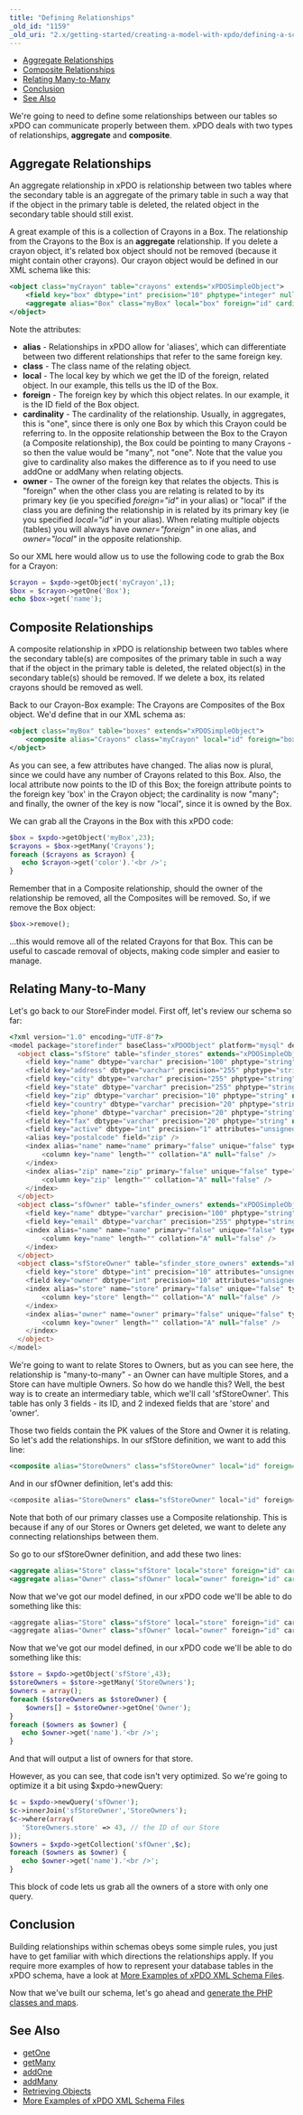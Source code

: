 ```yaml
---
title: "Defining Relationships"
_old_id: "1159"
_old_uri: "2.x/getting-started/creating-a-model-with-xpdo/defining-a-schema/defining-relationships"
---
```


- [Aggregate Relationships](#DefiningRelationships-AggregateRelationships)
- [Composite Relationships](#DefiningRelationships-CompositeRelationships)
- [Relating Many-to-Many](#DefiningRelationships-RelatingManytoMany)
- [Conclusion](#DefiningRelationships-Conclusion)
- [See Also](#DefiningRelationships-SeeAlso)



 We're going to need to define some relationships between our tables so xPDO can communicate properly between them. xPDO deals with two types of relationships, **aggregate** and **composite**.

##  Aggregate Relationships 

 An aggregate relationship in xPDO is relationship between two tables where the secondary table is an aggregate of the primary table in such a way that if the object in the primary table is deleted, the related object in the secondary table should still exist.

 A great example of this is a collection of Crayons in a Box. The relationship from the Crayons to the Box is an **aggregate** relationship. If you delete a crayon object, it's related box object should not be removed (because it might contain other crayons). Our crayon object would be defined in our XML schema like this:

``` xml 
<object class="myCrayon" table="crayons" extends="xPDOSimpleObject">
    <field key="box" dbtype="int" precision="10" phptype="integer" null="false" default="" />
    <aggregate alias="Box" class="myBox" local="box" foreign="id" cardinality="one" owner="foreign" />
</object>

```

 Note the attributes:

- **alias** - Relationships in xPDO allow for 'aliases', which can differentiate between two different relationships that refer to the same foreign key.
- **class** - The class name of the relating object.
- **local** - The local key by which we get the ID of the foreign, related object. In our example, this tells us the ID of the Box.
- **foreign** - The foreign key by which this object relates. In our example, it is the ID field of the Box object.
- **cardinality** - The cardinality of the relationship. Usually, in aggregates, this is "one", since there is only one Box by which this Crayon could be referring to. In the opposite relationship between the Box to the Crayon (a Composite relationship), the Box could be pointing to many Crayons - so then the value would be "many", not "one". Note that the value you give to cardinality also makes the difference as to if you need to use addOne or addMany when relating objects.
- **owner** - The owner of the foreign key that relates the objects. This is "foreign" when the other class you are relating is related to by its primary key (ie you specified _foreign="id"_ in your alias) or "local" if the class you are defining the relationship in is related by its primary key (ie you specified _local="id"_ in your alias). When relating multiple objects (tables) you will always have _owner="foreign"_ in one alias, and _owner="local"_ in the opposite relationship.

 So our XML here would allow us to use the following code to grab the Box for a Crayon:

``` php 
$crayon = $xpdo->getObject('myCrayon',1);
$box = $crayon->getOne('Box');
echo $box->get('name');

```

##  Composite Relationships 

 A composite relationship in xPDO is relationship between two tables where the secondary table(s) are composites of the primary table in such a way that if the object in the primary table is deleted, the related object(s) in the secondary table(s) should be removed. If we delete a box, its related crayons should be removed as well.

 Back to our Crayon-Box example: The Crayons are Composites of the Box object. We'd define that in our XML schema as:

``` xml 
<object class="myBox" table="boxes" extends="xPDOSimpleObject">
    <composite alias="Crayons" class="myCrayon" local="id" foreign="box" cardinality="many" owner="local" />
</object>

```

As you can see, a few attributes have changed. The alias now is plural, since we could have any number of Crayons related to this Box. Also, the local attribute now points to the ID of this Box; the foreign attribute points to the foreign key 'box' in the Crayon object; the cardinality is now "many"; and finally, the owner of the key is now "local", since it is owned by the Box.

 We can grab all the Crayons in the Box with this xPDO code:

``` php 
$box = $xpdo->getObject('myBox',23);
$crayons = $box->getMany('Crayons');
foreach ($crayons as $crayon) {
   echo $crayon->get('color').'<br />';
}

```

 Remember that in a Composite relationship, should the owner of the relationship be removed, all the Composites will be removed. So, if we remove the Box object:

``` php 
$box->remove();

```

 ...this would remove all of the related Crayons for that Box. This can be useful to cascade removal of objects, making code simpler and easier to manage.

##  Relating Many-to-Many 

 Let's go back to our StoreFinder model. First off, let's review our schema so far:

``` php 
<?xml version="1.0" encoding="UTF-8"?>
<model package="storefinder" baseClass="xPDOObject" platform="mysql" defaultEngine="MyISAM" phpdoc-package="storefinder" phpdoc-subpackage="model" version="1.1">
  <object class="sfStore" table="sfinder_stores" extends="xPDOSimpleObject">
    <field key="name" dbtype="varchar" precision="100" phptype="string" null="false" default="" index="index" />
    <field key="address" dbtype="varchar" precision="255" phptype="string" null="false" default="" />
    <field key="city" dbtype="varchar" precision="255" phptype="string" null="false" default="" />
    <field key="state" dbtype="varchar" precision="255" phptype="string" null="false" default="" />
    <field key="zip" dbtype="varchar" precision="10" phptype="string" null="false" default="0" index="index" />
    <field key="country" dbtype="varchar" precision="20" phptype="string" null="false" default="" />
    <field key="phone" dbtype="varchar" precision="20" phptype="string" null="false" default="" />
    <field key="fax" dbtype="varchar" precision="20" phptype="string" null="false" default="" />
    <field key="active" dbtype="int" precision="1" attributes="unsigned" phptype="integer" null="false" default="0" />
    <alias key="postalcode" field="zip" />
    <index alias="name" name="name" primary="false" unique="false" type="BTREE">
        <column key="name" length="" collation="A" null="false" />
    </index>
    <index alias="zip" name="zip" primary="false" unique="false" type="BTREE">
        <column key="zip" length="" collation="A" null="false" />
    </index>
  </object>
  <object class="sfOwner" table="sfinder_owners" extends="xPDOSimpleObject">
    <field key="name" dbtype="varchar" precision="100" phptype="string" null="false" default="" index="index" />
    <field key="email" dbtype="varchar" precision="255" phptype="string" null="false" default="" />
    <index alias="name" name="name" primary="false" unique="false" type="BTREE">
        <column key="name" length="" collation="A" null="false" />
    </index>
  </object>
  <object class="sfStoreOwner" table="sfinder_store_owners" extends="xPDOSimpleObject">
    <field key="store" dbtype="int" precision="10" attributes="unsigned" phptype="integer" null="false" default="0" index="index" />
    <field key="owner" dbtype="int" precision="10" attributes="unsigned" phptype="integer" null="false" default="0" index="index" />
    <index alias="store" name="store" primary="false" unique="false" type="BTREE">
        <column key="store" length="" collation="A" null="false" />
    </index>
    <index alias="owner" name="owner" primary="false" unique="false" type="BTREE">
        <column key="owner" length="" collation="A" null="false" />
    </index>
  </object>
</model>

```

 We're going to want to relate Stores to Owners, but as you can see here, the relationship is "many-to-many" - an Owner can have multiple Stores, and a Store can have multiple Owners. So how do we handle this? Well, the best way is to create an intermediary table, which we'll call 'sfStoreOwner'. This table has only 3 fields - its ID, and 2 indexed fields that are 'store' and 'owner'.

 Those two fields contain the PK values of the Store and Owner it is relating. So let's add the relationships. In our sfStore definition, we want to add this line:

``` xml 
<composite alias="StoreOwners" class="sfStoreOwner" local="id" foreign="store" cardinality="many" owner="local" />

```

 And in our sfOwner definition, let's add this:

``` php 
<composite alias="StoreOwners" class="sfStoreOwner" local="id" foreign="owner" cardinality="many" owner="local" />

```

 Note that both of our primary classes use a Composite relationship. This is because if any of our Stores or Owners get deleted, we want to delete any connecting relationships between them.

 So go to our sfStoreOwner definition, and add these two lines:

``` xml 
<aggregate alias="Store" class="sfStore" local="store" foreign="id" cardinality="one" owner="foreign" />
<aggregate alias="Owner" class="sfOwner" local="owner" foreign="id" cardinality="one" owner="foreign" />

```

 Now that we've got our model defined, in our xPDO code we'll be able to do something like this:

``` php 
<aggregate alias="Store" class="sfStore" local="store" foreign="id" cardinality="one" owner="foreign" />
<aggregate alias="Owner" class="sfOwner" local="owner" foreign="id" cardinality="one" owner="foreign" />

```

 Now that we've got our model defined, in our xPDO code we'll be able to do something like this:

``` php 
$store = $xpdo->getObject('sfStore',43);
$storeOwners = $store->getMany('StoreOwners');
$owners = array();
foreach ($storeOwners as $storeOwner) {
    $owners[] = $storeOwner->getOne('Owner');
}
foreach ($owners as $owner) {
   echo $owner->get('name').'<br />';
}

```

 And that will output a list of owners for that store.

 However, as you can see, that code isn't very optimized. So we're going to optimize it a bit using $xpdo->newQuery:

``` php 
$c = $xpdo->newQuery('sfOwner');
$c->innerJoin('sfStoreOwner','StoreOwners');
$c->where(array(
   'StoreOwners.store' => 43, // the ID of our Store
));
$owners = $xpdo->getCollection('sfOwner',$c);
foreach ($owners as $owner) {
   echo $owner->get('name').'<br />';
}

```

 This block of code lets us grab all the owners of a store with only one query.

##  Conclusion 

 Building relationships within schemas obeys some simple rules, you just have to get familiar with which directions the relationships apply. If you require more examples of how to represent your database tables in the xPDO schema, have a look at [More Examples of xPDO XML Schema Files](/xpdo/2.x/getting-started/creating-a-model-with-xpdo/defining-a-schema/more-examples-of-xpdo-xml-schema-files "More Examples of xPDO XML Schema Files").

 Now that we've built our schema, let's go ahead and [generate the PHP classes and maps](/xpdo/2.x/getting-started/creating-a-model-with-xpdo/generating-the-model-code "Generating the Model Code").

##  See Also 

- [getOne](/xpdo/2.x/class-reference/xpdoobject/related-object-accessors/getone "getOne")
- [getMany](/xpdo/2.x/class-reference/xpdoobject/related-object-accessors/getmany "getMany")
- [addOne](/xpdo/2.x/class-reference/xpdoobject/related-object-accessors/addone "addOne")
- [addMany](/xpdo/2.x/class-reference/xpdoobject/related-object-accessors/addmany "addMany")
- [Retrieving Objects](/xpdo/2.x/getting-started/using-your-xpdo-model/retrieving-objects "Retrieving Objects")
- [More Examples of xPDO XML Schema Files](/xpdo/2.x/getting-started/creating-a-model-with-xpdo/defining-a-schema/more-examples-of-xpdo-xml-schema-files "More Examples of xPDO XML Schema Files")